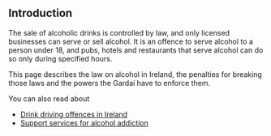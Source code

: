 ##  Introduction

The sale of alcoholic drinks is controlled by law, and only licensed
businesses can serve or sell alcohol. It is an offence to serve alcohol to a
person under 18, and pubs, hotels and restaurants that serve alcohol can do so
only during specified hours.

This page describes the law on alcohol in Ireland, the penalties for breaking
those laws and the powers the Gardaí have to enforce them.

You can also read about

  * [ Drink driving offences in Ireland ](/en/travel-and-recreation/motoring/driving-offences/drink-driving-offences-in-ireland/)
  * [ Support services for alcohol addiction ](/en/health/health-services/alcohol-and-drug-treatment-services/alcohol-addiction-services/)
